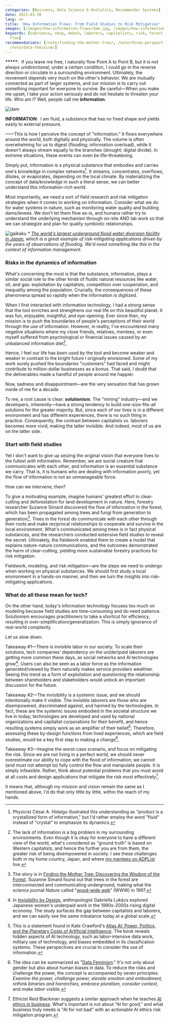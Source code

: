 ```yaml
---
categories: [Business, Data Science & Analytics, Recommender Systems]
date: 2023-03-30
lang: en
title: 'How Information Flows: From Field Studies to Risk Mitigation'
images: [/images/how-information-flows/dam.jpg, /images/how-information-flows/gaikaku.jpeg]
keywords: [substance, nbsp, mdash, laborers, capitalists, risk, forest, trees, labor,
  flow]
recommendations: [/note/finding-the-mother-tree/, /note/three-perspectives-on-llms/,
  /note/data-feminism/]
---
```


**\*\*\*\*\***:&nbsp;&nbsp;If you leave me free, I naturally flow Point A to Point B, but it is not always unidirectional; under a certain condition, I could go in the reverse direction or circulate in a surrounding environment. Ultimately, the movement depends very much on the other's behavior. We are mutually connected as part of larger systems, and our mission is to carry out something important for everyone to survive. Be careful&mdash;When you make me upset, I take your action seriously and do not hesitate to threaten your life. Who am I? Well, people call me __information__.

![dam](/images/how-information-flows/dam.jpg)

**INFORMATION**:&nbsp;&nbsp;I am fluid, a substance that has no fixed shape and yields easily to external pressure.

&mdash;&mdash;This is how I perceive the concept of "information." It flows everywhere around the world, both digitally and physically. The volume is often overwhelming for us to digest (flooding; information overload), while it doesn't always stream equally to the branches (drought; digital divide). In extreme situations, these events can even be life-threatening.

Simply put, information is a physical substance that embodies and carries one's knowledge in complex networks[^1]. It streams, concentrates, overflows, dilutes, or evaporates, depending on the local climate. By materializing the concept of data/knowledge in such a literal sense, we can better understand this information-rich world.

Most importantly, we need a sort of field research and risk mitigation strategies when it comes to working on information. Consider what we do for water systems in nature, such as monitoring water quality and building dams/levees. We don't let them flow as-is, and humans rather try to understand the underlying mechanism through on-site AND lab work so that we can strategize and plan for quality symbiotic relationships.

![gaikaku](/images/how-information-flows/gaikaku.jpeg)
_\* [The world's largest underground flood water diversion facility in Japan](https://en.wikipedia.org/wiki/Metropolitan_Area_Outer_Underground_Discharge_Channel), which is a great example of risk-mitigating applications driven by the years of observations of flooding. We'd need something like this in the context of information management._

### Risks in the dynamics of information

What's concerning the most is that the substance, information, plays a similar social role to the other kinds of fluidic natural resources like water, oil, and gas: exploitation by capitalists, competition over cooperation, and inequality among the population. Crucially, the consequences of these phenomena spread so rapidly when the information is digitized.

When I first interacted with information technology, I had a strong sense that the tool enriches and strengthens our real life on this beautiful planet. It was fun, enjoyable, insightful, and eye-opening. Ever since then, my mission is to push the boundaries of people's perceptions of their world through the use of information. However, in reality, I've encountered many negative situations where my close friends, relatives, mentees, or even myself suffered from psychological or financial issues caused by an unbalanced information diet[^2].

Hence, I feel our life has *been used by* the tool and become weaker and weaker in contrast to the bright future I originally envisioned. Some of my work surely pushed the boundaries "customers" had faced and might contribute to million-dollar businesses as a bonus. That said, I doubt that the deliverables made a handful of people around me happier.

Now, sadness and disappointment&mdash;are the very sensation that has grown inside of me for a decade.

To me, a root cause is clear: **solutionism**. The "mining" industry&mdash;and we developers, inherently&mdash;have a strong tendency to build one-size-fits-all solutions for the greater majority. But, since each of our lives is in a different environment and has different experiences, there is no such thing in practice. Consequently, the contrast between capitalists vs. laborers becomes more vivid, making the latter invisible. And indeed, most of us are on the latter side.

### Start with field studies

Yet I don't want to give up seizing the original vision that everyone lives to the fullest *with* information. Remember, we are social creature that communicates with each other, and information is an essential substance we carry. That is, it is humans who are dealing with information poorly, yet the flow of information is not an unmanageable force.

How can we intervene, then?

To give a motivating example, imagine humans' greatest effort in clear-cutting and deforestation for land development in nature. Here, forestry researcher Suzanne Simard discovered the flow of information in the forest, which has been propagated among trees and fungi from generation to generation[^3]. Trees in the forest do communicate with each other through their roots and make reciprocal relationships to cooperate and survive in the local environment. What's communicated among trees is in fact physical substances, and the researchers conducted extensive field studies to reveal the secret. Ultimately, the fieldwork enabled them to create a model that explains nature-nature communications, and the outcomes demonstrated the harm of clear-cutting, yielding more sustainable forestry practices for risk mitigation. 

Fieldwork, modeling, and risk mitigation&mdash;are the steps we need to undergo when working on physical substances. We should first study a local environment in a hands-on manner, and then we turn the insights into risk-mitigating applications.

### What do all these mean for tech?

On the other hand, today's information technology focuses too much on modeling because field studies are time-consuming and do need patience. Solutionism encourages practitioners to take a shortcut for efficiency, resulting in over-simplification/generalization. This is simply ignorance of real-world complexity.

Let us slow down.

Takeaway #1&mdash;There is invisible labor in our society. To scale their solutions, tech companies' dependency on the un(der)paid laborers are getting more common these days, as social networks and AI technologies grow[^4]. Users can also be seen as a labor force as the information generated/viewed by them naturally makes service providers wealthier. Seeing this trend as a form of exploitation and questioning the relationship between shareholders and stakeholders would unlock an important discussion for the future.

Takeaway #2&mdash;The invisibility is a systemic issue, and we should intentionally make it visible. The invisible laborers are those who are disempowered, discriminated against, and harmed by the technologies. In fact, these are the systemic issues embodied in the societal structure we live in today; technologies are developed and used by national organizations and capitalist corporations for their benefit, and hence resulting systems simply work as an amplifier of their belief[^5]. Therefore, assessing these by-design functions from lived experiences, which are field studies, would be a key first step to making a change[^6].

Takeaway #3&mdash;Imagine the worst-case scenario, and focus on mitigating the risk. Since we are not living in a perfect world, we should never overestimate our ability to cope with the flood of information; we cannot (and must not attempt to) fully control the flow and manipulate people. It is simply infeasible. Rather, think about potential problems that you must avoid at all costs and design applications that mitigate the risk most effectively[^7].

It means that, although my mission and vision remain the same as I mentioned above, I'd do that only little by little, within the reach of my hands.

[^1]: Physicist César A. Hidalgo illustrated this understanding as "product is a crystallized form of information," but I'd rather employ the word "fluid" instead of "crystal" to emphasize its dynamics.
[^2]: The lack of information is a big problem in my surrounding environments. Even though it is okay for everyone to have a different view of the world, what's considered as "ground truth" is based on Western capitalists, and hence the further you are from them, the greater risk of being disempowered in society. I see these challenges both in my home country, Japan, and where [my mentees on ADPList](/note/mentoring/) live.
[^3]: The story is in [Finding the Mother Tree: Discovering the Wisdom of the Forest](https://www.amazon.ca/Finding-Mother-Tree-Discovering-Intelligence/dp/0735237751). Suzanne Simard found out that trees in the forest are interconnected and communicating underground, making what the science journal *Nature* called "[wood-wide web](https://mothertreeproject.org/background/journal-articles/)" (WWW) in 1997.
[^4]: In [Invisibility by Design](https://www.amazon.ca/Invisibility-Design-Japans-Digital-Economy/dp/147800648X), anthropologist Gabriella Lukács explored Japanese women's underpaid work in the 1990s-2000s rising digital economy. The study surfaces the gap between capitalists and laborers, and we can easily see the same imbalance today at a global scale.
[^5]: This is a statement found in Kate Crawford's [Atlas AI: Power, Politics, and the Planetary Costs of Artificial Intelligence](https://www.amazon.ca/Atlas-AI-Planetary-Artificial-Intelligence/dp/0300264631/). The book reveals hidden aspects of AI technology, such as labor-intensive data work, military use of technology, and biases embedded in its classification systems. These perspectives are crucial to consider the use of information.
[^6]: The idea can be summarized as "[Data Feminism](https://www.amazon.ca/Data-Feminism-Catherine-DIgnazio/dp/0262044005/)." It's not only about gender but also about human biases in data. To reduce the risks and challenge the power, the concept is accompanied by seven principles: *Examine the power, challenge power, elevate emotion and embodiment, rethink binaries and hierarchies, embrace pluralism, consider context,* and *make labor visible.*
[^7]: Ethicist Reid Blackman suggests a similar approach when he teaches [AI ethics in business](https://www.amazon.ca/Ethical-Machines-Unbiased-Transparent-Respectful-ebook/dp/B09KNXTVLP/). What's important is not about "AI for good," and what business truly needs is "AI for not bad" with an actionable AI ethics risk mitigation program.
